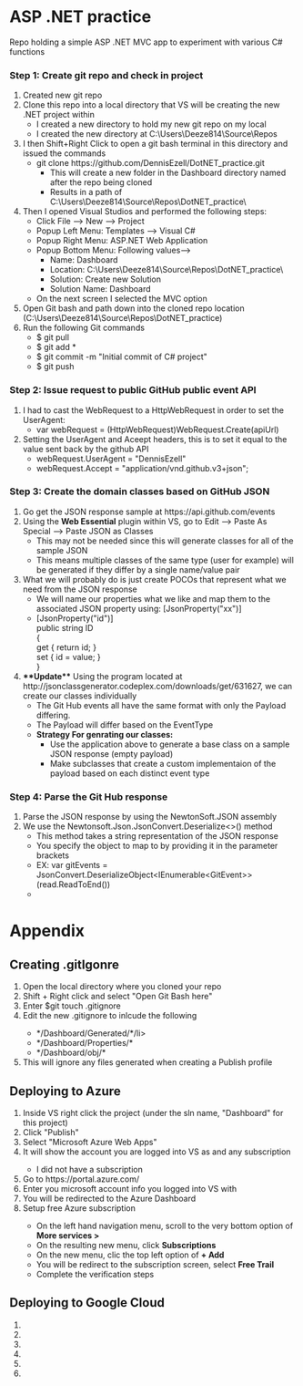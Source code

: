 # ASP .NET practice
Repo holding a simple ASP .NET MVC app to experiment with various C# functions


### Step 1: Create git repo and check in project
<ol>
  <li>Created new git repo </li>
  <li>Clone this repo into a local directory that VS will be creating the new .NET project within
    <ul>
      <li>I created a new directory to hold my new git repo on my local </li>
      <li>I created the new directory at C:\Users\Deeze814\Source\Repos </li>
    </ul>
  </li>
  <li>I then Shift+Right Click to open a git bash terminal in this directory and issued the commands
    <ul>
      <li>git clone https://github.com/DennisEzell/DotNET_practice.git
        <ul>
          <li>This will create a new folder in the Dashboard directory named after the repo being cloned</li>
          <li>Results in a path of C:\Users\Deeze814\Source\Repos\DotNET_practice\</li>
        </ul>
      </li>      
    </ul>
  </li>
  <li>Then I opened Visual Studios and performed the following steps:
    <ul>
      <li>Click File --> New --> Project</li>
      <li>Popup Left Menu:   Templates --> Visual C#</li>
      <li>Popup Right Menu:  ASP.NET Web Application</li>
      <li>Popup Bottom Menu: Following values-->
          <ul>
            <li>Name:           Dashboard</li>
            <li>Location:       C:\Users\Deeze814\Source\Repos\DotNET_practice\</li>
            <li>Solution:       Create new Solution</li>
            <li>Solution Name:  Dashboard</li>
          </ul>
      </li>
      <li>On the next screen I selected the MVC option</li>
    </ul>
  </li>
  <li>Open Git bash and path down into the cloned repo location (C:\Users\Deeze814\Source\Repos\DotNET_practice)</li>
  <li>Run the following Git commands
    <ul>
      <li>$ git pull</li>
      <li>$ git add *</li>
      <li>$ git commit -m "Initial commit of C# project"</li>
      <li>$ git push</li>
    </ul>
  </li>
</ol>
  
### Step 2: Issue request to public GitHub public event API
<ol>
  <li>I had to cast the WebRequest to a HttpWebRequest in order to set the UserAgent:
    <ul><li>var webRequest = (HttpWebRequest)WebRequest.Create(apiUrl)</li></ul>
  </li>
  <li>Setting the UserAgent and Aceept headers, this is to set it equal to the value sent back by the github API
    <ul>
      <li>webRequest.UserAgent = "DennisEzell"</li>
      <li>webRequest.Accept = "application/vnd.github.v3+json";</li>
    </ul>
  </li>
</ol>

### Step 3: Create the domain classes based on GitHub JSON 
<ol>
  <li>Go get the JSON response sample at https://api.github.com/events</li>
  <li>Using the <b>Web Essential</b> plugin within VS, go to Edit --> Paste As Special --> Paste JSON as Classes
    <ul>
      <li>This may not be needed since this will generate classes for all of the sample JSON</li>
      <li>This means multiple classes of the same type (user for example) will be generated if they differ by a single name/value pair</li>
    </ul>
  </li>
  <li>What we will probably do is just create POCOs that represent what we need from the JSON response
    <ul>
      <li>We will name our properties what we like and map them to the associated JSON property using: [JsonProperty("xx")]</li>
      <li>
      [JsonProperty("id")]<br>
        public string ID <br>
        {<br>
            get { return id; }<br>
            set { id = value; }<br>
        }<br>
      </li>
    </ul>
  </li>
  <li><b>**Update**</b> Using the program located at http://jsonclassgenerator.codeplex.com/downloads/get/631627, we can create our classes individually
    <ul>
      <li>The Git Hub events all have the same format with only the Payload differing.</li>
      <li>The Payload will differ based on the EventType</li>
      <li><b>Strategy For genrating our classes:</b> 
          <ul>
            <li>Use the application above to generate a base class on a sample JSON response (empty payload)</li>
            <li>Make subclasses that create a custom implementaion of the payload based on each distinct event type</li>
          </ul>
      </li>
    </ul>
  </li>  
</ol>

### Step 4: Parse the Git Hub response
<ol>
  <li>Parse the JSON response by using the NewtonSoft.JSON assembly</li>
  <li>We use the Newtonsoft.Json.JsonConvert.Deserialize&lt&gt() method
      <ul>
        <li>This method takes a string representation of the JSON response</li>
        <li>You specify the object to map to by providing it in the parameter brackets</li>
        <li>EX: var gitEvents = JsonConvert.DeserializeObject&ltIEnumerable&ltGitEvent&gt&gt(read.ReadToEnd())</li>
        <li></li>
      </ul>
  </li>
</ol>


# Appendix
## Creating .gitIgonre
<ol>
  <li>Open the local directory where you cloned your repo</li>
  <li>Shift + Right click and select "Open Git Bash here"</li>
  <li>Enter $git touch .gitignore</li>
  <li>Edit the new .gitignore to inlcude the following</li>
    <ul>
      <li>*/Dashboard/Generated/*/li>
      <li>*/Dashboard/Properties/*</li>
      <li>*/Dashboard/obj/*</li>
    </ul>
    <li>This will ignore any files generated when creating a Publish profile</li>
</ol>

## Deploying to Azure
<ol>
  <li>Inside VS right click the project (under the sln name, "Dashboard" for this project)</li>
  <li>Click "Publish"</li>
  <li>Select "Microsoft Azure Web Apps"</li>
  <li>It will show the account you are logged into VS as and any subscription</li>
    <ul><li>I did not have a subscription</li></ul>
  <li>Go to https://portal.azure.com/ </li>
  <li>Enter you microsoft account info you logged into VS with</li>
  <li>You will be redirected to the Azure Dashboard</li>
  <li>Setup free Azure subscription</li>
    <ul>
      <li>On the left hand navigation menu, scroll to the very bottom option of <b>More services &gt </b></li>
      <li>On the resulting new menu, click <b>Subscriptions</b></li>
      <li>On the new menu, clic the top left option of <b>+ Add</b></li>
      <li>You will be redirect to the subscription screen, select <b>Free Trail</b></li>
      <li>Complete the verification steps</li>
    </ul>
 </ol>

## Deploying to Google Cloud
<ol>
  <li></li>
  <li></li>
  <li></li>
  <li></li>
  <li></li>
  <li></li>
</ol>
